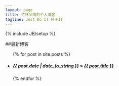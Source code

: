 ```yaml
---
layout: page
title: 竹林品雨的个人博客
tagline: Just Do IT 只干IT
---
```

{% include JB/setup %}

##最新博客

<ul class="posts">
  {% for post in site.posts %}
    <li><h5><span>{{ post.date | date_to_string }}</span> &raquo; <a href="{{ BASE_PATH }}{{ post.url }}">{{ post.title }}</a></h5></li>
  {% endfor %}
</ul>



